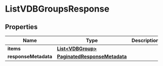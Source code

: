 

# ListVDBGroupsResponse


## Properties

| Name | Type | Description | Notes |
|------------ | ------------- | ------------- | -------------|
|**items** | [**List&lt;VDBGroup&gt;**](VDBGroup.md) |  |  [optional] |
|**responseMetadata** | [**PaginatedResponseMetadata**](PaginatedResponseMetadata.md) |  |  [optional] |



